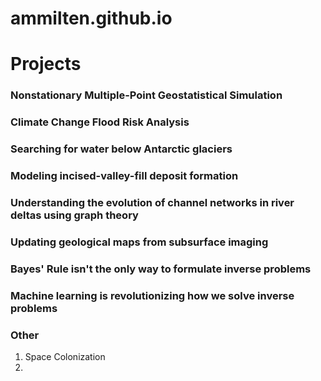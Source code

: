 # ammilten.github.io

# Projects

### Nonstationary Multiple-Point Geostatistical Simulation

### Climate Change Flood Risk Analysis

### Searching for water below Antarctic glaciers

### Modeling incised-valley-fill deposit formation

### Understanding the evolution of channel networks in river deltas using graph theory

### Updating geological maps from subsurface imaging

### Bayes' Rule isn't the only way to formulate inverse problems

### Machine learning is revolutionizing how we solve inverse problems

### Other
1. Space Colonization
2. 
